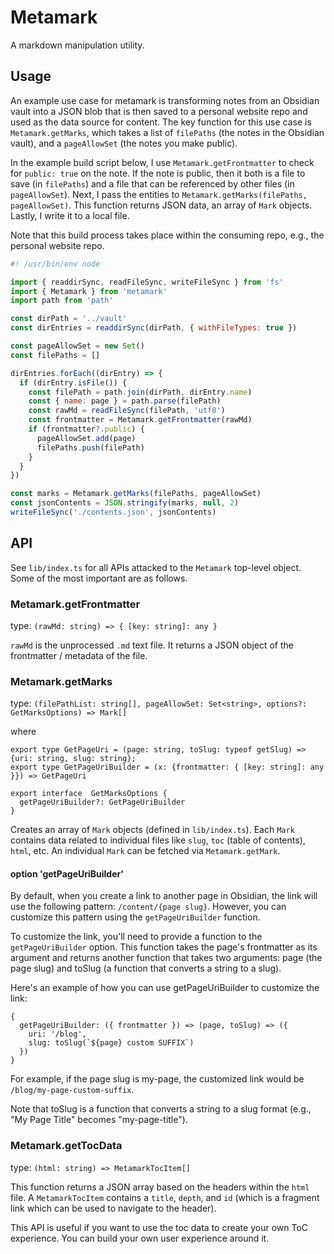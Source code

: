 # Metamark

A markdown manipulation utility.

## Usage

An example use case for metamark is transforming notes from an Obsidian vault into a JSON blob that is then saved to a personal website repo and used as the data source for content. The key function for this use case is `Metamark.getMarks`, which takes a list of `filePaths` (the notes in the Obsidian vault), and a `pageAllowSet` (the notes you make public).

In the example build script below, I use `Metamark.getFrontmatter` to check for `public: true` on the note. If the note is public, then it both is a file to save (in `filePaths`) and a file that can be referenced by other files (in `pageAllowSet`). Next, I pass the entities to `Metamark.getMarks(filePaths, pageAllowSet)`. This function returns JSON data, an array of `Mark` objects. Lastly, I write it to a local file.

Note that this build process takes place within the consuming repo, e.g., the personal website repo.

```js
#! /usr/bin/env node

import { readdirSync, readFileSync, writeFileSync } from 'fs'
import { Metamark } from 'metamark'
import path from 'path'

const dirPath = '../vault'
const dirEntries = readdirSync(dirPath, { withFileTypes: true })

const pageAllowSet = new Set()
const filePaths = []

dirEntries.forEach((dirEntry) => {
  if (dirEntry.isFile()) {
    const filePath = path.join(dirPath, dirEntry.name)
    const { name: page } = path.parse(filePath)
    const rawMd = readFileSync(filePath, 'utf8')
    const frontmatter = Metamark.getFrontmatter(rawMd)
    if (frontmatter?.public) {
      pageAllowSet.add(page)
      filePaths.push(filePath)
    }
  }
})

const marks = Metamark.getMarks(filePaths, pageAllowSet)
const jsonContents = JSON.stringify(marks, null, 2)
writeFileSync('./contents.json', jsonContents)
```

## API

See `lib/index.ts` for all APIs attacked to the `Metamark` top-level object. Some of the most important are as follows.

### Metamark.getFrontmatter

type: `(rawMd: string) => { [key: string]: any }`

`rawMd` is the unprocessed `.md` text file. It returns a JSON object of the frontmatter / metadata of the file.

### Metamark.getMarks

type: `(filePathList: string[], pageAllowSet: Set<string>, options?: GetMarksOptions) => Mark[]`

where 
```
export type GetPageUri = (page: string, toSlug: typeof getSlug) => {uri: string, slug: string};
export type GetPageUriBuilder = (x: {frontmatter: { [key: string]: any }}) => GetPageUri

export interface  GetMarksOptions {
  getPageUriBuilder?: GetPageUriBuilder
}
```

Creates an array of `Mark` objects (defined in `lib/index.ts`). Each `Mark` contains data related to individual files like `slug`, `toc` (table of contents), `html`, etc. An individual `Mark` can be fetched via `Metamark.getMark`.

#### option 'getPageUriBuilder'
By default, when you create a link to another page in Obsidian, the link will use the following pattern: `/content/{page slug}`. However, you can customize this pattern using the `getPageUriBuilder` function.

To customize the link, you'll need to provide a function to the `getPageUriBuilder` option. This function takes the page's frontmatter as its argument and returns another function that takes two arguments: page (the page slug) and toSlug (a function that converts a string to a slug).

Here's an example of how you can use getPageUriBuilder to customize the link:

```
{
  getPageUriBuilder: ({ frontmatter }) => (page, toSlug) => ({
    uri: '/blog',
    slug: toSlug(`${page} custom SUFFIX`)
  })
}
```

For example, if the page slug is my-page, the customized link would be `/blog/my-page-custom-suffix`.

Note that toSlug is a function that converts a string to a slug format (e.g., "My Page Title" becomes "my-page-title").

### Metamark.getTocData

type: `(html: string) => MetamarkTocItem[]`

This function returns a JSON array based on the headers within the `html` file. A `MetamarkTocItem` contains a `title`, `depth`, and `id` (which is a fragment link which can be used to navigate to the header).

This API is useful if you want to use the toc data to create your own ToC experience. You can build your own user experience around it.
